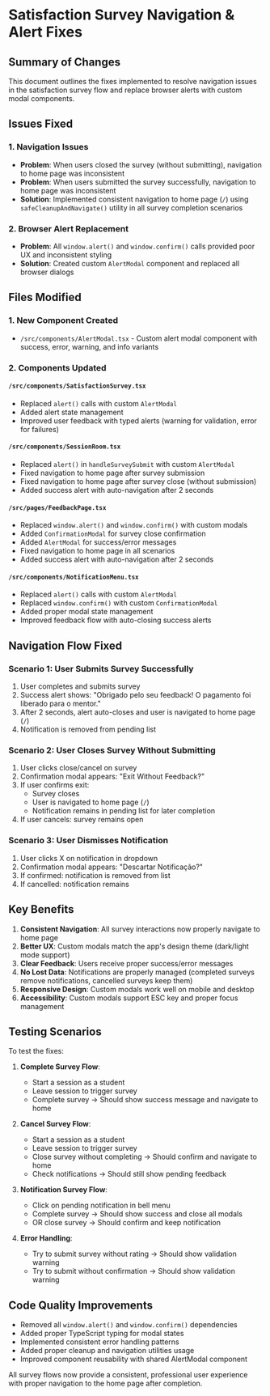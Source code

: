 # Satisfaction Survey Navigation & Alert Fixes

## Summary of Changes

This document outlines the fixes implemented to resolve navigation issues in the satisfaction survey flow and replace browser alerts with custom modal components.

## Issues Fixed

### 1. Navigation Issues
- **Problem**: When users closed the survey (without submitting), navigation to home page was inconsistent
- **Problem**: When users submitted the survey successfully, navigation to home page was inconsistent
- **Solution**: Implemented consistent navigation to home page (`/`) using `safeCleanupAndNavigate()` utility in all survey completion scenarios

### 2. Browser Alert Replacement
- **Problem**: All `window.alert()` and `window.confirm()` calls provided poor UX and inconsistent styling
- **Solution**: Created custom `AlertModal` component and replaced all browser dialogs

## Files Modified

### 1. New Component Created
- `/src/components/AlertModal.tsx` - Custom alert modal component with success, error, warning, and info variants

### 2. Components Updated

#### `/src/components/SatisfactionSurvey.tsx`
- Replaced `alert()` calls with custom `AlertModal`
- Added alert state management
- Improved user feedback with typed alerts (warning for validation, error for failures)

#### `/src/components/SessionRoom.tsx`
- Replaced `alert()` in `handleSurveySubmit` with custom `AlertModal`
- Fixed navigation to home page after survey submission
- Fixed navigation to home page after survey close (without submission)
- Added success alert with auto-navigation after 2 seconds

#### `/src/pages/FeedbackPage.tsx`
- Replaced `window.alert()` and `window.confirm()` with custom modals
- Added `ConfirmationModal` for survey close confirmation
- Added `AlertModal` for success/error messages
- Fixed navigation to home page in all scenarios
- Added success alert with auto-navigation after 2 seconds

#### `/src/components/NotificationMenu.tsx`
- Replaced `alert()` calls with custom `AlertModal`
- Replaced `window.confirm()` with custom `ConfirmationModal`
- Added proper modal state management
- Improved feedback flow with auto-closing success alerts

## Navigation Flow Fixed

### Scenario 1: User Submits Survey Successfully
1. User completes and submits survey
2. Success alert shows: "Obrigado pelo seu feedback! O pagamento foi liberado para o mentor."
3. After 2 seconds, alert auto-closes and user is navigated to home page (`/`)
4. Notification is removed from pending list

### Scenario 2: User Closes Survey Without Submitting
1. User clicks close/cancel on survey
2. Confirmation modal appears: "Exit Without Feedback?"
3. If user confirms exit:
   - Survey closes
   - User is navigated to home page (`/`)
   - Notification remains in pending list for later completion
4. If user cancels: survey remains open

### Scenario 3: User Dismisses Notification
1. User clicks X on notification in dropdown
2. Confirmation modal appears: "Descartar Notificação?"
3. If confirmed: notification is removed from list
4. If cancelled: notification remains

## Key Benefits

1. **Consistent Navigation**: All survey interactions now properly navigate to home page
2. **Better UX**: Custom modals match the app's design theme (dark/light mode support)
3. **Clear Feedback**: Users receive proper success/error messages
4. **No Lost Data**: Notifications are properly managed (completed surveys remove notifications, cancelled surveys keep them)
5. **Responsive Design**: Custom modals work well on mobile and desktop
6. **Accessibility**: Custom modals support ESC key and proper focus management

## Testing Scenarios

To test the fixes:

1. **Complete Survey Flow**:
   - Start a session as a student
   - Leave session to trigger survey
   - Complete survey → Should show success message and navigate to home

2. **Cancel Survey Flow**:
   - Start a session as a student  
   - Leave session to trigger survey
   - Close survey without completing → Should confirm and navigate to home
   - Check notifications → Should still show pending feedback

3. **Notification Survey Flow**:
   - Click on pending notification in bell menu
   - Complete survey → Should show success and close all modals
   - OR close survey → Should confirm and keep notification

4. **Error Handling**:
   - Try to submit survey without rating → Should show validation warning
   - Try to submit without confirmation → Should show validation warning

## Code Quality Improvements

- Removed all `window.alert()` and `window.confirm()` dependencies
- Added proper TypeScript typing for modal states
- Implemented consistent error handling patterns
- Added proper cleanup and navigation utilities usage
- Improved component reusability with shared AlertModal component

All survey flows now provide a consistent, professional user experience with proper navigation to the home page after completion.
